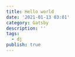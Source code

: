 ```yaml
---
title: Hello world
date: '2021-01-13 03:01'
category: Gatsby
description: ''
tags:
  - dj
publish: true
---
```


